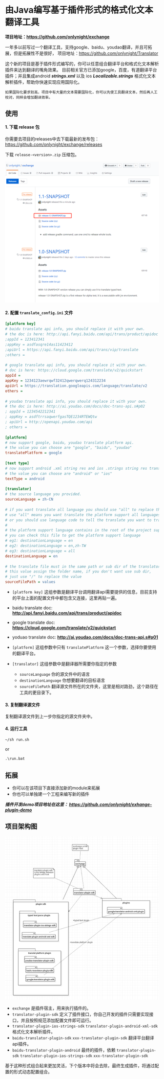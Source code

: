 由Java编写基于插件形式的格式化文本翻译工具
=======================================

**项目地址：https://github.com/onlynight/exchange**

一年多以前写过一个翻译工具，支持google、baidu、youdao翻译，并且可拓展，但是拓展性不是很好，
项目地址：https://github.com/onlynight/Translator

这个新的项目是基于插件形式编写的，你可以任意组合翻译平台和格式化文本解析插件来达到翻译的嘴角效果。
目前相关官方已添加google，百度，有道翻译平台插件；并且集成android ***strings.xml*** 以及 ios 
***Localizable.strings*** 格式化文本解析插件，帮助你快速实现应用国际化。

```text
如果国际化要求较高，项目中有大量的文本需要国际化，你可以先使工具翻译文本，然后再人工校对，同样会增加翻译效率。
```

## 使用

#### 1. 下载 release 包

你需要去项目的releases中去下载最新的发布包：https://github.com/onlynight/exchange/releases

下载 ```release-<version>.zip``` 压缩包。

![release_download_tips.png](./images/release_download_tips.png)

#### 2. 配置 ```translate_config.ini``` 文件

```ini
[platform key]
# baidu translate api info, you should replace it with your own.
# the doc is here: http://api.fanyi.baidu.com/api/trans/product/apidoc
;appId = 123412341
;appKey = asdfasqre14as11423412
;apiUrl = https://api.fanyi.baidu.com/api/trans/vip/translate
;others =

# google translate api info, you should replace it with your own.
# doc is here: https://cloud.google.com/translate/v2/quickstart
appId =
appKey = 1234123aewrqwf32412qwerqwerq124312234
apiUrl = https://translation.googleapis.com/language/translate/v2
others =

# youdao translate api info, you should replace it with your own.
# the doc is here: http://ai.youdao.com/docs/doc-trans-api.s#p02
; appId = 1234542212341
; appKey = asdftrrsaqwerfgasTQE1234RTEWQtw
; apiUrl = http://openapi.youdao.com/api
; others =

[platform]
# now support google, baidu, youdao translate platform api.
# the value you can choose are "google", "baidu", "youdao"
translatePlatform = google

[text type]
# now support android .xml string res and ios .strings string res translate.
# the value you can choose are "android" or "ios"
textType = android

[translator]
# the source language you provided.
sourceLanguage = zh-CN

# if you want translate all language you should use "all" to replace this value.
# use "all" means you want translate the platform support all languages;
# or you should use language code to tell the translate you want to translate.
#
# the platform support language contains in the root of the project support_laguage.txt
# you can check this file to get the platform support language
# eg1: destinationLanguage = en
# eg2: destinationLanguage = en,zh-TW
# eg3: destinationLanguage = all
destinationLanguage = en

# the translate file must in the same path or sub dir of the translator.jar.
# this value assign the folder name, if you don't want use sub dir,
# just use "/" to replace the value
sourceFilePath = values
```

- ```[platform key]``` 这组参数是翻译平台调用翻译api需要提供的信息，目前支持的平台上面的配置文件中都包含又连接，这里再贴一遍。

- baidu translate doc:
**http://api.fanyi.baidu.com/api/trans/product/apidoc**
- google translate doc:
**https://cloud.google.com/translate/v2/quickstart**
- yoduao translate doc:
**http://ai.youdao.com/docs/doc-trans-api.s#p01**

- ```[platform]``` 这组参数中只有 ```translatePlatform``` 这一个参数，选择你要使用的翻译平台。
- ```[translator]``` 这组参数中是翻译器所需要你指定的参数
	- ```sourceLanguage``` 你的源文件中的语言
	- ```destinationLanguage``` 你想要翻译的目标语言
	- ```sourceFilePath``` 翻译源文件所在的文件夹，这里是相对路劲，这个路径在工具的更目录下。

#### 3. 复制翻译源文件

复制翻译源文件到上一步你指定的源文件夹中。

#### 4. 运行工具

```bash
~/sh run.sh
```

or

```bat
.\run.bat
```

## 拓展

- 你可以在该项目下直接添加新的module来拓展
- 你也可以单独建一个工程来编写新的插件

***插件开发demo项目地址在这里： https://github.com/onlynight/exhange-plugin-demo***

## 项目架构图

![plugin_structure.png](./images/plugin_structure.png)

- ```exchange``` 是插件宿主，用来执行插件的。
- ```translator-plugin-sdk``` 定义了插件接口，你自己开发的插件只需要实现接口，并且按照规范添加配置文件即可运行。
- ```translator-plugin-ios-strings-sdk``` ```translator-plugin-android-xml-sdk``` 格式化文本解析插件。
- ```baidu-translator-plugin-sdk``` ```xxx-translator-plugin-sdk``` 翻译平台翻译api插件。
- ```baidu-translator-plugin-android``` 最终的插件，依赖 ```translator-plugin-sdk``` ```translator-plugin-ios-strings-sdk``` ```xxx-translator-plugin-sdk```

基于这种形式组合起来更加灵活，下个版本中将会去除，最终生成插件，将通过配置的形式动态配置组合。
